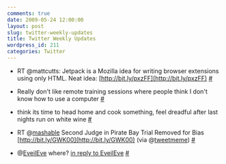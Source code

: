 ```yaml
---
comments: true
date: 2009-05-24 12:00:00
layout: post
slug: twitter-weekly-updates
title: Twitter Weekly Updates
wordpress_id: 211
categories: Twitter
---
```



	
  * RT @mattcutts: Jetpack is a Mozilla idea for writing browser extensions using only HTML. Neat idea: [http://bit.ly/pxzFF](http://bit.ly/pxzFF) [#](http://twitter.com/porkiey/statuses/1868405817)

	
  * Really don't like remote training sessions where people think I don't know how to use a computer [#](http://twitter.com/porkiey/statuses/1869140819)

	
  * think its time to head home and cook something, feel dreadful after last nights run on white wine [#](http://twitter.com/porkiey/statuses/1869569286)

	
  * RT @[mashable](http://twitter.com/mashable) Second Judge in Pirate Bay Trial Removed for Bias [http://bit.ly/GWK00](http://bit.ly/GWK00) (via @[tweetmeme](http://twitter.com/tweetmeme)) [#](http://twitter.com/porkiey/statuses/1880063215)

	
  * @[EveilEve](http://twitter.com/EveilEve) where? [in reply to EveilEve](http://twitter.com/EveilEve/statuses/1892440585) [#](http://twitter.com/porkiey/statuses/1892446936)



